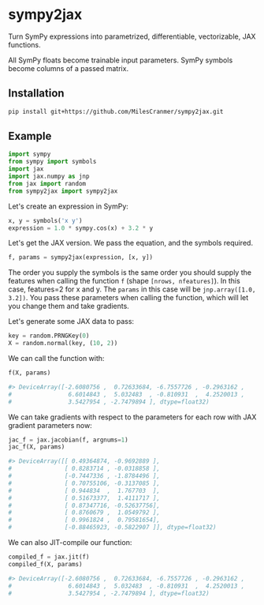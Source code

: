 # sympy2jax

Turn SymPy expressions into parametrized, differentiable, vectorizable, JAX functions.

All SymPy floats become trainable input parameters.
SymPy symbols become columns of a passed matrix.

## Installation

```bash
pip install git+https://github.com/MilesCranmer/sympy2jax.git
```

## Example

```python
import sympy
from sympy import symbols
import jax
import jax.numpy as jnp
from jax import random
from sympy2jax import sympy2jax
```

Let's create an expression in SymPy:
```python
x, y = symbols('x y')
expression = 1.0 * sympy.cos(x) + 3.2 * y
```
Let's get the JAX version. We pass the equation, and
the symbols required.
```python
f, params = sympy2jax(expression, [x, y])
```
The order you supply the symbols is the same order
you should supply the features when calling
the function `f` (shape `[nrows, nfeatures]`).
In this case, features=2 for x and y.
The `params` in this case will be
`jnp.array([1.0, 3.2])`. You pass these parameters
when calling the function, which will let you change them
and take gradients.

Let's generate some JAX data to pass:
```python
key = random.PRNGKey(0)
X = random.normal(key, (10, 2))
```

We can call the function with:
```python
f(X, params)

#> DeviceArray([-2.6080756 ,  0.72633684, -6.7557726 , -0.2963162 ,
#                6.6014843 ,  5.032483  , -0.810931  ,  4.2520013 ,
#                3.5427954 , -2.7479894 ], dtype=float32)
```

We can take gradients with respect
to the parameters for each row with JAX
gradient parameters now:
```python
jac_f = jax.jacobian(f, argnums=1)
jac_f(X, params)

#> DeviceArray([[ 0.49364874, -0.9692889 ],
#               [ 0.8283714 , -0.0318858 ],
#               [-0.7447336 , -1.8784496 ],
#               [ 0.70755106, -0.3137085 ],
#               [ 0.944834  ,  1.767703  ],
#               [ 0.51673377,  1.4111717 ],
#               [ 0.87347716, -0.52637756],
#               [ 0.8760679 ,  1.0549792 ],
#               [ 0.9961824 ,  0.79581654],
#               [-0.88465923, -0.5822907 ]], dtype=float32)
```

We can also JIT-compile our function:
```python
compiled_f = jax.jit(f)
compiled_f(X, params)

#> DeviceArray([-2.6080756 ,  0.72633684, -6.7557726 , -0.2963162 ,
#                6.6014843 ,  5.032483  , -0.810931  ,  4.2520013 ,
#                3.5427954 , -2.7479894 ], dtype=float32)
```
